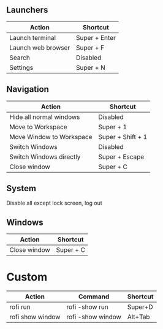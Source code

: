 ## Launchers

| Action        | Shortcut     |
|--------------|-----------|
|Launch terminal |Super + Enter|
|Launch web browser|Super + F|
|Search | Disabled|
|Settings | Super + N|

## Navigation
| Action       | Shortcut  |
|--------------|-----------|
|Hide all normal windows | Disabled |
| Move to Workspace | Super + 1 |
|Move Window to Workspace | Super + Shift + 1 |
|Switch Windows  | Disabled |
|Switch Windows directly | Super + Escape|
|Close window | Super + C |

## System

Disable all except lock screen, log out

## Windows
| Action       | Shortcut  |
|--------------|-----------|
|Close window | Super + C |



# Custom
| Action       | Command  | Shortcut |
|--------------|-----------|----------|
|rofi run | rofi -show run | Super+D |
| rofi show window | rofi -show window | Alt+Tab |



